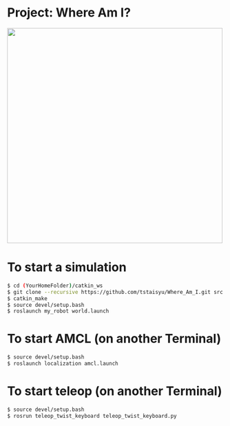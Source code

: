 # Project: Where Am I?

<img src=https://github.com/tstaisyu/Where_Am_I/Screenshot_of_localized_robot.png width=500 />

# To start a simulation

```sh
$ cd (YourHomeFolder)/catkin_ws
$ git clone --recursive https://github.com/tstaisyu/Where_Am_I.git src
$ catkin_make
$ source devel/setup.bash
$ roslaunch my_robot world.launch
```

# To start AMCL (on another Terminal)

```sh
$ source devel/setup.bash
$ roslaunch localization amcl.launch
```
# To start teleop (on another Terminal)

```sh
$ source devel/setup.bash
$ rosrun teleop_twist_keyboard teleop_twist_keyboard.py
```